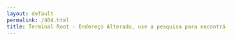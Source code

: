 ```yaml
---
layout: default
permalink: /404.html
title: Terminal Root - Endereço Alterado, use a pesquisa para encontrá-lo!
---
```

<script>
var url = window.location.href;
if(str.match(/lpi/)){
  window.location = "http://www.terminalroot.com.br/blog-linux";
}else if(str.match(/quiz/)){
	window.location = "http://www.terminalroot.com.br/blog-linux";
}else{
	window.location = "http://www.terminalroot.com.br";
}
</script>
